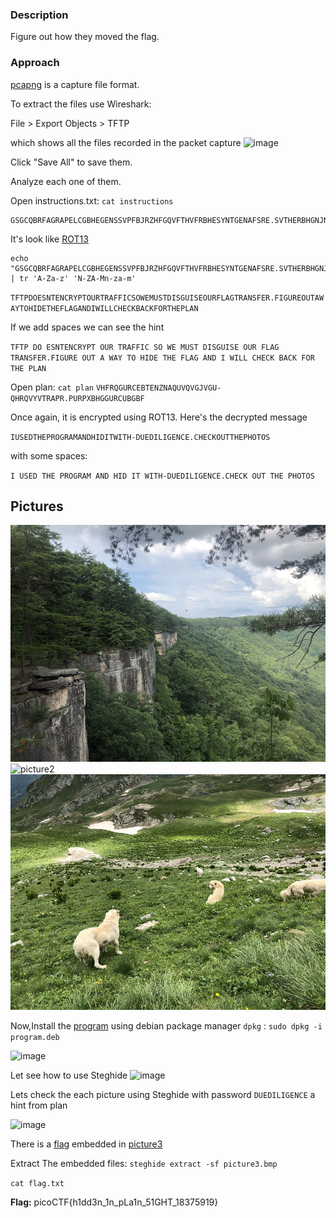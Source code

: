 ### Description

Figure out how they moved the flag.

### Approach

[pcapng](https://pcapng.com/) is a capture file format. 

To extract the files use Wireshark:

File > Export Objects > TFTP

which shows all the files recorded in the packet capture
![image](https://github.com/Harsha-creates/PicoCTF/assets/68886253/7218600d-2fc4-44dc-ac2c-c3069e6a8d80)

Click "Save All" to save them.

Analyze each one of them.

Open instructions.txt: `cat instructions`

```text
GSGCQBRFAGRAPELCGBHEGENSSVPFBJRZHFGQVFTHVFRBHESYNTGENAFSRE.SVTHERBHGNJNLGBUVQRGURSYNTNAQVJVYYPURPXONPXSBEGURCYNA
```

It's look like [ROT13](https://en.wikipedia.org/wiki/ROT13)

```code
echo "GSGCQBRFAGRAPELCGBHEGENSSVPFBJRZHFGQVFTHVFRBHESYNTGENAFSRE.SVTHERBHGNJNLGBUVQRGURSYNTNAQVJVYYPURPXONPXSBEGURCYNA" | tr 'A-Za-z' 'N-ZA-Mn-za-m'
```
`TFTPDOESNTENCRYPTOURTRAFFICSOWEMUSTDISGUISEOURFLAGTRANSFER.FIGUREOUTAWAYTOHIDETHEFLAGANDIWILLCHECKBACKFORTHEPLAN`

If we add spaces we can see the hint

`TFTP DO ESNTENCRYPT OUR TRAFFIC SO WE MUST DISGUISE OUR FLAG TRANSFER.FIGURE OUT A WAY TO HIDE THE FLAG AND I WILL CHECK BACK FOR THE PLAN`

Open plan: `cat plan`
`VHFRQGURCEBTENZNAQUVQVGJVGU-QHRQVYVTRAPR.PURPXBHGGURCUBGBF`

Once again, it is encrypted using ROT13. Here's the decrypted message

`IUSEDTHEPROGRAMANDHIDITWITH-DUEDILIGENCE.CHECKOUTTHEPHOTOS`

with some spaces:

`I USED THE PROGRAM AND HID IT WITH-DUEDILIGENCE.CHECK OUT THE PHOTOS`

## Pictures

![picture1](./picture1.bmp)
![picture2](https://github.com/Harsha-creates/PicoCTF/assets/68886253/877c83cf-ffe3-435d-8e6b-f52a12e9a0e1)
![picture2](./picture3.bmp)

Now,Install the [program](./program) using debian package manager `dpkg` : 
`sudo dpkg -i program.deb`

![image](https://github.com/Harsha-creates/PicoCTF/assets/68886253/a2e55381-342d-4977-8f36-39b8468c68c6)

Let see how to use Steghide
![image](https://github.com/Harsha-creates/PicoCTF/assets/68886253/49e4a721-100f-48bd-ac09-cfb5bfb9812c)

Lets check the each picture using Steghide with password `DUEDILIGENCE` a hint from plan

![image](https://github.com/Harsha-creates/PicoCTF/assets/68886253/2869867d-bd7c-4c31-b481-ffe70b6fd460)

There is a [flag](./flag.txt) embedded in [picture3](./picture3)

Extract The embedded files: `steghide extract -sf picture3.bmp`

`cat flag.txt`

**Flag:** picoCTF{h1dd3n_1n_pLa1n_51GHT_18375919}

